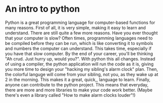 # An intro to python
Python is a great programming language for computer-based functions for many reasons. First of all, it is very simple, making it easy to learn and understand. There are still quite a few more reasons. Have you ever thought that your computer is slow? Often times, programming languages need to be compiled before they can be run, which is like converting it to symbols and numbers the computer can understand. This takes time, especially if you have that slow computer. By the end of your career, you'll be thinking "Ah crud. Just hurry up, would you?". With python this all changes. Instead of using a compiler, the python application will run the code as it is, giving you more time to design your "hacking my sibling's alarm clock" plan. Then, the colorful languge will come from your sibling, not you, as they wake up at 2 in the morning. This makes it a great, quick,, language to learn. Finally, anyone can contribute to the python project. This means that everyday, there are more and more libraries to make your code work better. (Maybe there's even a library called "How to make alarm clocks louder"!)
